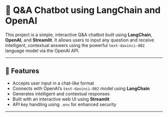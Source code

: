 # 🤖 Q&A Chatbot using LangChain and OpenAI

This project is a simple, interactive Q&A chatbot built using **LangChain**, **OpenAI**, and **Streamlit**. It allows users to input any question and receive intelligent, contextual answers using the powerful `text-davinci-002` language model via the OpenAI API.

---

## 🚀 Features

- Accepts user input in a chat-like format
- Connects with OpenAI’s `text-davinci-002` model using **LangChain**
- Generates intelligent and contextual responses
- Built with an interactive web UI using **Streamlit**
- API key handling using `.env` for enhanced security

---
